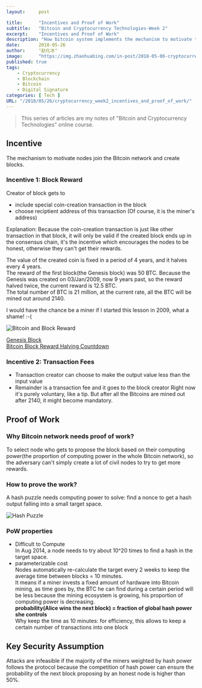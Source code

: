 ```yaml
---
layout:     post

title:      "Incentives and Proof of Work"
subtitle:   "Bitcoin and Cryptocurrency Technologies-Week 2"
excerpt:    "Incentives and Proof of Work"
description: "How bitcoin system implements the mechanism to motivate the participants and how the participants prove their work?"
date:       2018-05-26
author:     "赵化冰"
image:      "https://img.zhaohuabing.com/in-post/2018-05-06-cryptocurrency_week1/bitcoin_mining.jpg"
published: true 
tags:
    - Cryptocurrency
    - Blockchain
    - Bitcoin
    - Digital Signature
categories: [ Tech ]
URL: "/2018/05/26/cryptocurrency_week2_incentives_and_proof_of_work/"
---
```


> This series of articles are my notes of "Bitcoin and Cryptocurrency Technologies" online course.

## Incentive 
The mechanism to motivate nodes join the Bitcoin network and create blocks.
### Incentive 1: Block Reward
Creator of block gets to
* include special coin-creation transaction in the block
* choose reciptient address of this transaction (Of course, it is the miner's address)

Explanation: Because the coin-creation transaction is just like other transaction in that block, it will only be valid if the created block ends up in the consensus chain, it's the incentive which encourages the nodes to be honest, otherwise they can't get their rewards.

The value of the created coin is fixed in a period of 4 years, and it halves every 4 years.    
The reward of the first block(the Genesis block) was 50 BTC. Because the Genesis was created on 03/Jan/2009, now 9 years past, so the reward halved twice, the current reward is 12.5 BTC.   
The total number of BTC is 21 million, at the current rate, all the BTC will be mined out around 2140.

I would have the chance be a miner if I started this lesson in 2009, what a shame! :-(

![Bitcoin and Block Reward](http://img.zhaohuabing.com/in-post/2018-05-27-cryptocurrency_week2_incentives_and_proof_of_work/block_reward.png)

[Genesis Block](https://en.bitcoin.it/wiki/Genesis_block)    
[Bitcoin Block Reward Halving Countdown](https://www.bitcoinblockhalf.com/)

### Incentive 2: Transaction Fees
* Transaction creator can choose to make the output value less than the input value
* Remainder is a transaction fee and it goes to the block creator
Right now it's purely voluntary, like a tip. But after all the Bitcoins are mined out after 2140, it might become mandatory.

## Proof of Work
### Why Bitcoin network needs proof of work?

To select node who gets to propose the block based on their computing power(the proportion of computing power in the whole Bitcoin network), so the adversary can't simply create a lot of civil nodes to try to get more rewards.

### How to prove the work?

A hash puzzle needs computing power to solve: find a nonce to get a hash output falling into a small target space.

![Hash Puzzle](http://img.zhaohuabing.com/in-post/2018-05-27-cryptocurrency_week2_incentives_and_proof_of_work/hash-puzzle.png)

### PoW properties
* Difficult to Compute    
In Aug 2014, a node needs to try about 10^20 times to find a hash in the target space.    
* parameterizable cost    
Nodes automatically re-calculate the target every 2 weeks to keep the average time between blocks = 10 minutes.    
It means if a miner invests a fixed amount of hardware into Bitcoin mining, as time goes by, the BTC he can find during a certain period will be less because the mining ecosystem is growing, his proportion of computing power is decreasing.    
**probability(Alice wins the next block) = fraction of global hash power she controls**    
Why keep the time as 10 minutes: for efficiency, this allows to keep a certain number of transactions into one block 
 
## Key Security Assumption
Attacks are infeasible if the majority of the miners weighted by hash power follows the protocol because the competition of hash power can ensure the probability of the next block proposing by an honest node is higher than 50%.
